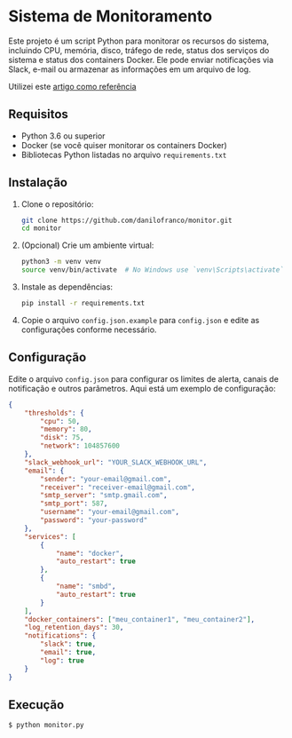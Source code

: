 # Sistema de Monitoramento

Este projeto é um script Python para monitorar os recursos do sistema, incluindo CPU, memória, disco, tráfego de rede, status dos serviços do sistema e status dos containers Docker. Ele pode enviar notificações via Slack, e-mail ou armazenar as informações em um arquivo de log.

Utilizei este [artigo como referência](https://www.makeuseof.com/python-system-monitoring-automate-how/)

## Requisitos

- Python 3.6 ou superior
- Docker (se você quiser monitorar os containers Docker)
- Bibliotecas Python listadas no arquivo `requirements.txt`

## Instalação

1. Clone o repositório:
    ```sh
    git clone https://github.com/danilofranco/monitor.git
    cd monitor
    ```

2. (Opcional) Crie um ambiente virtual:
    ```sh
    python3 -m venv venv
    source venv/bin/activate  # No Windows use `venv\Scripts\activate`
    ```

3. Instale as dependências:
    ```sh
    pip install -r requirements.txt
    ```

4. Copie o arquivo `config.json.example` para `config.json` e edite as configurações conforme necessário.

## Configuração

Edite o arquivo `config.json` para configurar os limites de alerta, canais de notificação e outros parâmetros. Aqui está um exemplo de configuração:

```json
{
    "thresholds": {
        "cpu": 50,
        "memory": 80,
        "disk": 75,
        "network": 104857600
    },
    "slack_webhook_url": "YOUR_SLACK_WEBHOOK_URL",
    "email": {
        "sender": "your-email@gmail.com",
        "receiver": "receiver-email@gmail.com",
        "smtp_server": "smtp.gmail.com",
        "smtp_port": 587,
        "username": "your-email@gmail.com",
        "password": "your-password"
    },
    "services": [
        {
            "name": "docker",
            "auto_restart": true
        },
        {
            "name": "smbd",
            "auto_restart": true
        }
    ],
    "docker_containers": ["meu_container1", "meu_container2"],
    "log_retention_days": 30,
    "notifications": {
        "slack": true,
        "email": true,
        "log": true
    }
}
```

## Execução

```sh
$ python monitor.py
```